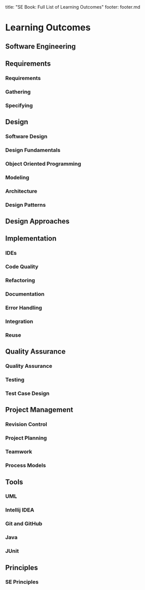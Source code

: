 <frontmatter>
title: "SE Book: Full List of Learning Outcomes"
footer: footer.md
</frontmatter>

<include src="navbar.md" boilerplate />

<link rel="stylesheet" href="{{baseUrl}}/css/textbook.css">

<div class="website-content">

# Learning Outcomes

## Software Engineering

<include src="../softwareEngineering/introduction/prosAndCons/unit-inParent-asOutcome.md" boilerplate/>

## Requirements

### Requirements

<include src="../requirements/introduction/unit-inParent-asOutcome.md" boilerplate />
<include src="../requirements/nonFunctionalRequirements/unit-inParent-asOutcome.md" boilerplate />
<include src="../requirements/prioritizing/unit-inParent-asOutcome.md" boilerplate />
<include src="../requirements/quality/unit-inParent-asOutcome.md" boilerplate />

### Gathering

<include src="../gatheringRequirements/brainstorming/unit-inParent-asOutcome.md" boilerplate />
<include src="../gatheringRequirements/userSurveys/unit-inParent-asOutcome.md" boilerplate />
<include src="../gatheringRequirements/observation/unit-inParent-asOutcome.md" boilerplate />
<include src="../gatheringRequirements/interviews/unit-inParent-asOutcome.md" boilerplate />
<include src="../gatheringRequirements/focusGroups/unit-inParent-asOutcome.md" boilerplate />
<include src="../gatheringRequirements/prototyping/unit-inParent-asOutcome.md" boilerplate />
<include src="../gatheringRequirements/productSurveys/unit-inParent-asOutcome.md" boilerplate />

### Specifying

<include src="../specifyingRequirements/prose/what/unit-inParent-asOutcome.md" boilerplate />
<include src="../specifyingRequirements/featureList/what/unit-inParent-asOutcome.md" boilerplate />
<include src="../specifyingRequirements/userStories/introduction/unit-inParent-asOutcome.md" boilerplate />
<include src="../specifyingRequirements/userStories/details/unit-inParent-asOutcome.md" boilerplate />
<include src="../specifyingRequirements/userStories/usage/unit-inParent-asOutcome.md" boilerplate />
<include src="../specifyingRequirements/useCases/introduction/unit-inParent-asOutcome.md" boilerplate />
<include src="../specifyingRequirements/useCases/identifying/unit-inParent-asOutcome.md" boilerplate />
<include src="../specifyingRequirements/useCases/details/unit-inParent-asOutcome.md" boilerplate />
<include src="../specifyingRequirements/useCases/usage/unit-inParent-asOutcome.md" boilerplate />
<include src="../specifyingRequirements/glossary/what/unit-inParent-asOutcome.md" boilerplate />
<include src="../specifyingRequirements/supplementaryRequirements/what/unit-inParent-asOutcome.md" boilerplate />

## Design

### Software Design

<include src="../design/introduction/what/unit-inParent-asOutcome.md" boilerplate />

### Design Fundamentals

<include src="../designFundamentals/abstraction/what/unit-inParent-asOutcome.md" boilerplate />
<include src="../designFundamentals/coupling/what/unit-inParent-asOutcome.md" boilerplate />
<include src="../designFundamentals/coupling/how/unit-inParent-asOutcome.md" boilerplate />
<include src="../designFundamentals/coupling/types/unit-inParent-asOutcome.md" boilerplate />
<include src="../designFundamentals/cohesion/how/unit-inParent-asOutcome.md" boilerplate />
<include src="../designFundamentals/cohesion/what/unit-inParent-asOutcome.md" boilerplate />

### Object Oriented Programming

<include src="../oop/introduction/what/unit-inParent-asOutcome.md" boilerplate />
<include src="../oop/objects/what/unit-inParent-asOutcome.md" boilerplate />
<include src="../oop/objects/abstraction/unit-inParent-asOutcome.md" boilerplate />
<include src="../oop/objects/encapsulation/unit-inParent-asOutcome.md" boilerplate />
<include src="../oop/classes/what/unit-inParent-asOutcome.md" boilerplate />
<include src="../oop/classes/classLevelMembers/unit-inParent-asOutcome.md" boilerplate />
<include src="../oop/classes/enumerations/unit-inParent-asOutcome.md" boilerplate />
<include src="../oop/associations/what/unit-inParent-asOutcome.md" boilerplate />
<include src="../oop/associations/navigability/unit-inParent-asOutcome.md" boilerplate />
<include src="../oop/associations/multiplicity/unit-inParent-asOutcome.md" boilerplate />
<include src="../oop/associations/dependencies/unit-inParent-asOutcome.md" boilerplate />
<include src="../oop/associations/composition/unit-inParent-asOutcome.md" boilerplate />
<include src="../oop/associations/aggregation/unit-inParent-asOutcome.md" boilerplate />
<include src="../oop/associations/associationClasses/unit-inParent-asOutcome.md" boilerplate />
<include src="../oop/inheritance/what/unit-inParent-asOutcome.md" boilerplate />
<include src="../oop/inheritance/overriding/unit-inParent-asOutcome.md" boilerplate />
<include src="../oop/inheritance/overloading/unit-inParent-asOutcome.md" boilerplate />
<include src="../oop/inheritance/interfaces/unit-inParent-asOutcome.md" boilerplate />
<include src="../oop/inheritance/abstractClasses/unit-inParent-asOutcome.md" boilerplate />
<include src="../oop/inheritance/dynamicAndStaticBinding/unit-inParent-asOutcome.md" boilerplate />
<include src="../oop/inheritance/substitutability/unit-inParent-asOutcome.md" boilerplate />
<include src="../oop/polymorphism/what/unit-inParent-asOutcome.md" boilerplate />
<include src="../oop/polymorphism/how/unit-inParent-asOutcome.md" boilerplate />
<include src="../oop/more/miscellaneous/unit-inParent-asOutcome.md" boilerplate />
<include src="../oop/more/review/unit-inParent-asOutcome.md" boilerplate />

### Modeling

<include src="../modeling/introduction/what/unit-inParent-asOutcome.md" boilerplate />
<include src="../modeling/introduction/how/unit-inParent-asOutcome.md" boilerplate />
<include src="../modeling/introduction/umlModels/unit-inParent-asOutcome.md" boilerplate />
<include src="../modeling/modelingStructures/classDiagramsBasic/unit-inParent-asOutcome.md" boilerplate />
<include src="../modeling/modelingStructures/classDiagramsIntermediate/unit-inParent-asOutcome.md" boilerplate />
<include src="../modeling/modelingStructures/classDiagramsAdvanced/unit-inParent-asOutcome.md" boilerplate />
<include src="../modeling/modelingStructures/objectDiagrams/unit-inParent-asOutcome.md" boilerplate />
<include src="../modeling/modelingStructures/objectOrientedDomainModels/unit-inParent-asOutcome.md" boilerplate />
<include src="../modeling/modelingStructures/deploymentDiagrams/unit-inParent-asOutcome.md" boilerplate />
<include src="../modeling/modelingStructures/componentDiagrams/unit-inParent-asOutcome.md" boilerplate />
<include src="../modeling/modelingStructures/packageDiagrams/unit-inParent-asOutcome.md" boilerplate />
<include src="../modeling/modelingStructures/compositeStructureDiagrams/unit-inParent-asOutcome.md" boilerplate />
<include src="../modeling/modelingBehaviors/activityDiagrams/unit-inParent-asOutcome.md" boilerplate />
<include src="../modeling/modelingBehaviors/sequenceDiagramsBasic/unit-inParent-asOutcome.md" boilerplate />
<include src="../modeling/modelingBehaviors/sequenceDiagramsIntermediate/unit-inParent-asOutcome.md" boilerplate />
<include src="../modeling/modelingBehaviors/sequenceDiagramsAdvanced/unit-inParent-asOutcome.md" boilerplate />
<include src="../modeling/modelingBehaviors/useCaseDiagrams/unit-inParent-asOutcome.md" boilerplate />
<include src="../modeling/modelingBehaviors/timingDiagrams/unit-inParent-asOutcome.md" boilerplate />
<include src="../modeling/modelingBehaviors/interactionOverviewDiagrams/unit-inParent-asOutcome.md" boilerplate />
<include src="../modeling/modelingBehaviors/communicationDiagrams/unit-inParent-asOutcome.md" boilerplate />
<include src="../modeling/modelingBehaviors/stateMachineDiagrams/unit-inParent-asOutcome.md" boilerplate />
<include src="../modeling/modelingASolution/introduction/unit-inParent-asOutcome.md" boilerplate />
<include src="../modeling/modelingASolution/basic/unit-inParent-asOutcome.md" boilerplate />
<include src="../modeling/modelingASolution/intermediate/unit-inParent-asOutcome.md" boilerplate />

### Architecture

<include src="../architecture/introduction/what/unit-inParent-asOutcome.md" boilerplate />
<include src="../architecture/architectureDiagrams/reading/unit-inParent-asOutcome.md" boilerplate />
<include src="../architecture/architectureDiagrams/drawing/unit-inParent-asOutcome.md" boilerplate />
<include src="../architecture/architecturalStyles/introduction/what/unit-inParent-asOutcome.md" boilerplate />
<include src="../architecture/architecturalStyles/nTier/what/unit-inParent-asOutcome.md" boilerplate />
<include src="../architecture/architecturalStyles/clientServer/what/unit-inParent-asOutcome.md" boilerplate />
<include src="../architecture/architecturalStyles/transactionProcessing/what/unit-inParent-asOutcome.md" boilerplate />
<include src="../architecture/architecturalStyles/serviceOriented/what/unit-inParent-asOutcome.md" boilerplate />
<include src="../architecture/architecturalStyles/eventDriven/what/unit-inParent-asOutcome.md" boilerplate />
<include src="../architecture/architecturalStyles/more/moreStyles/unit-inParent-asOutcome.md" boilerplate />
<include src="../architecture/architecturalStyles/more/usingStyles/unit-inParent-asOutcome.md" boilerplate />

### Design Patterns

<include src="../designPatterns/introduction/what/unit-inParent-asOutcome.md" boilerplate />
<include src="../designPatterns/introduction/format/unit-inParent-asOutcome.md" boilerplate />
<include src="../designPatterns/singleton/what/unit-inParent-asOutcome.md" boilerplate />
<include src="../designPatterns/singleton/implementation/unit-inParent-asOutcome.md" boilerplate />
<include src="../designPatterns/singleton/evaluation/unit-inParent-asOutcome.md" boilerplate />
<include src="../designPatterns/abstractionOccurrence/what/unit-inParent-asOutcome.md" boilerplate />
<include src="../designPatterns/facade/what/unit-inParent-asOutcome.md" boilerplate />
<include src="../designPatterns/command/what/unit-inParent-asOutcome.md" boilerplate />
<include src="../designPatterns/modelViewController/what/unit-inParent-asOutcome.md" boilerplate />
<include src="../designPatterns/observer/what/unit-inParent-asOutcome.md" boilerplate />
<include src="../designPatterns/more/combiningDesignPatterns/unit-inParent-asOutcome.md" boilerplate />
<include src="../designPatterns/more/otherDesignPatterns/unit-inParent-asOutcome.md" boilerplate />
<include src="../designPatterns/more/usingDesignPatterns/unit-inParent-asOutcome.md" boilerplate />
<include src="../designPatterns/more/otherTypesOfPatterns/unit-inParent-asOutcome.md" boilerplate />
<include src="../designPatterns/more/vsPrinciples/unit-inParent-asOutcome.md" boilerplate />

## Design Approaches

<include src="../designApproaches/multilevelDesign/what/unit-inParent-asOutcome.md" boilerplate />
<include src="../designApproaches/topDownBottomUp/what/unit-inParent-asOutcome.md" boilerplate />
<include src="../designApproaches/agileDesign/what/unit-inParent-asOutcome.md" boilerplate />

## Implementation

### IDEs

<include src="../ides/introduction/what/unit-inParent-asOutcome.md" boilerplate />
<include src="../ides/debugging/what/unit-inParent-asOutcome.md" boilerplate />

### Code Quality

<include src="../codeQuality/introduction/basic/unit-inParent-asOutcome.md" boilerplate />
<include src="../codeQuality/maximiseReadability/introduction/unit-inParent-asOutcome.md" boilerplate />
<include src="../codeQuality/maximiseReadability/basic/unit-inParent-asOutcome.md" boilerplate />
<include src="../codeQuality/maximiseReadability/intermediate/unit-inParent-asOutcome.md" boilerplate />
<include src="../codeQuality/maximiseReadability/advanced/unit-inParent-asOutcome.md" boilerplate />
<include src="../codeQuality/followStandard/introduction/unit-inParent-asOutcome.md" boilerplate />
<include src="../codeQuality/followStandard/basic/unit-inParent-asOutcome.md" boilerplate />
<include src="../codeQuality/followStandard/intermediate/unit-inParent-asOutcome.md" boilerplate />
<include src="../codeQuality/nameWell/introduction/unit-inParent-asOutcome.md" boilerplate />
<include src="../codeQuality/nameWell/basic/unit-inParent-asOutcome.md" boilerplate />
<include src="../codeQuality/nameWell/intermediate/unit-inParent-asOutcome.md" boilerplate />
<include src="../codeQuality/avoidShortcuts/introduction/unit-inParent-asOutcome.md" boilerplate />
<include src="../codeQuality/avoidShortcuts/basic/unit-inParent-asOutcome.md" boilerplate />
<include src="../codeQuality/avoidShortcuts/intermediate/unit-inParent-asOutcome.md" boilerplate />
<include src="../codeQuality/commentMinimally/introduction/unit-inParent-asOutcome.md" boilerplate />
<include src="../codeQuality/commentMinimally/basic/unit-inParent-asOutcome.md" boilerplate />
<include src="../codeQuality/commentMinimally/intermediate/unit-inParent-asOutcome.md" boilerplate />

### Refactoring

<include src="../refactoring/what/unit-inParent-asOutcome.md" boilerplate />
<include src="../refactoring/how/unit-inParent-asOutcome.md" boilerplate />
<include src="../refactoring/when/unit-inParent-asOutcome.md" boilerplate />

### Documentation

<include src="../documentation/introduction/what/unit-inParent-asOutcome.md" boilerplate />
<include src="../documentation/guidelines/goTopDown/what/unit-inParent-asOutcome.md" boilerplate />
<include src="../documentation/guidelines/goTopDown/why/unit-inParent-asOutcome.md" boilerplate />
<include src="../documentation/guidelines/goTopDown/how/unit-inParent-asOutcome.md" boilerplate />
<include src="../documentation/guidelines/aimForComprehensibility/what/unit-inParent-asOutcome.md" boilerplate />
<include src="../documentation/guidelines/aimForComprehensibility/how/unit-inParent-asOutcome.md" boilerplate />
<include src="../documentation/guidelines/documentMinimally/how/unit-inParent-asOutcome.md" boilerplate />
<include src="../documentation/guidelines/documentMinimally/what/unit-inParent-asOutcome.md" boilerplate />
<include src="../documentation/tools/javaDoc/how/unit-inParent-asOutcome.md" boilerplate />
<include src="../documentation/tools/javaDoc/what/unit-inParent-asOutcome.md" boilerplate />
<include src="../documentation/tools/markdown/what/unit-inParent-asOutcome.md" boilerplate />
<include src="../documentation/tools/markdown/how/unit-inParent-asOutcome.md" boilerplate />
<include src="../documentation/tools/asciiDoc/what/unit-inParent-asOutcome.md" boilerplate />

### Error Handling

<include src="../errorHandling/introduction/what/unit-inParent-asOutcome.md" boilerplate />
<include src="../errorHandling/exceptions/what/unit-inParent-asOutcome.md" boilerplate />
<include src="../errorHandling/exceptions/how/unit-inParent-asOutcome.md" boilerplate />
<include src="../errorHandling/exceptions/when/unit-inParent-asOutcome.md" boilerplate />
<include src="../errorHandling/assertions/what/unit-inParent-asOutcome.md" boilerplate />
<include src="../errorHandling/assertions/how/unit-inParent-asOutcome.md" boilerplate />
<include src="../errorHandling/assertions/when/unit-inParent-asOutcome.md" boilerplate />
<include src="../errorHandling/logging/what/unit-inParent-asOutcome.md" boilerplate />
<include src="../errorHandling/logging/how/unit-inParent-asOutcome.md" boilerplate />
<include src="../errorHandling/defensiveProgramming/what/unit-inParent-asOutcome.md" boilerplate />
<include src="../errorHandling/defensiveProgramming/compulsoryAssociations/unit-inParent-asOutcome.md" boilerplate />
<include src="../errorHandling/defensiveProgramming/1to1Associations/unit-inParent-asOutcome.md" boilerplate />
<include src="../errorHandling/defensiveProgramming/referentialIntegrity/unit-inParent-asOutcome.md" boilerplate />
<include src="../errorHandling/defensiveProgramming/when/unit-inParent-asOutcome.md" boilerplate />
<include src="../errorHandling/designByContract/what/unit-inParent-asOutcome.md" boilerplate />

### Integration

<include src="../integration/introduction/what/unit-inParent-asOutcome.md" boilerplate />
<include src="../integration/approaches/lateVsEarly/unit-inParent-asOutcome.md" boilerplate />
<include src="../integration/approaches/bigBangVsIncremental/unit-inParent-asOutcome.md" boilerplate />
<include src="../integration/approaches/topDownVsBottomUp/unit-inParent-asOutcome.md" boilerplate />
<include src="../integration/buildAutomation/what/unit-inParent-asOutcome.md" boilerplate />
<include src="../integration/buildAutomation/continuousIntegrationDeployment/unit-inParent-asOutcome.md" boilerplate />
<include src="../integration/more/review/unit-inParent-asOutcome.md" boilerplate />

### Reuse

<include src="../reuse/introduction/what/unit-inParent-asOutcome.md" boilerplate />
<include src="../reuse/introduction/when/unit-inParent-asOutcome.md" boilerplate />
<include src="../reuse/apis/what/unit-inParent-asOutcome.md" boilerplate />
<include src="../reuse/apis/designingAPIs/unit-inParent-asOutcome.md" boilerplate />
<include src="../reuse/libraries/what/unit-inParent-asOutcome.md" boilerplate />
<include src="../reuse/libraries/how/unit-inParent-asOutcome.md" boilerplate />
<include src="../reuse/frameworks/what/unit-inParent-asOutcome.md" boilerplate />
<include src="../reuse/frameworks/frameworksVsLibraries/unit-inParent-asOutcome.md" boilerplate />
<include src="../reuse/platforms/what/unit-inParent-asOutcome.md" boilerplate />
<include src="../reuse/cloudComputing/what/unit-inParent-asOutcome.md" boilerplate />
<include src="../reuse/cloudComputing/services/unit-inParent-asOutcome.md" boilerplate />

## Quality Assurance

### Quality Assurance

<include src="../qualityAssurance/introduction/what/unit-inParent-asOutcome.md" boilerplate />
<include src="../qualityAssurance/introduction/validationVsVerification/unit-inParent-asOutcome.md" boilerplate />
<include src="../qualityAssurance/codeReviews/what/unit-inParent-asOutcome.md" boilerplate />
<include src="../qualityAssurance/staticAnalysis/what/unit-inParent-asOutcome.md" boilerplate />
<include src="../qualityAssurance/formalVerification/what/unit-inParent-asOutcome.md" boilerplate />

### Testing

<include src="../testing/introduction/what/unit-inParent-asOutcome.md" boilerplate />
<include src="../testing/introduction/testability/unit-inParent-asOutcome.md" boilerplate />
<include src="../testing/testingTypes/unitTesting/what/unit-inParent-asOutcome.md" boilerplate />
<include src="../testing/testingTypes/unitTesting/stubs/unit-inParent-asOutcome.md" boilerplate />
<include src="../testing/testingTypes/integrationTesting/what/unit-inParent-asOutcome.md" boilerplate />
<include src="../testing/testingTypes/systemTesting/what/unit-inParent-asOutcome.md" boilerplate />
<include src="../testing/testingTypes/alphaBetaTesting/what/unit-inParent-asOutcome.md" boilerplate />
<include src="../testing/testingTypes/dogfooding/what/unit-inParent-asOutcome.md" boilerplate />
<include src="../testing/testingTypes/developerTesting/what/unit-inParent-asOutcome.md" boilerplate />
<include src="../testing/testingTypes/developerTesting/why/unit-inParent-asOutcome.md" boilerplate />
<include src="../testing/testingTypes/exploratoryVsScriptedTesting/what/unit-inParent-asOutcome.md" boilerplate />
<include src="../testing/testingTypes/exploratoryVsScriptedTesting/when/unit-inParent-asOutcome.md" boilerplate />
<include src="../testing/testingTypes/acceptanceTesting/what/unit-inParent-asOutcome.md" boilerplate />
<include src="../testing/testingTypes/acceptanceTesting/acceptanceVsSystemTesting/unit-inParent-asOutcome.md" boilerplate />
<include src="../testing/testingTypes/regressionTesting/what/unit-inParent-asOutcome.md" boilerplate />
<include src="../testing/testAutomation/what/unit-inParent-asOutcome.md" boilerplate />
<include src="../testing/testAutomation/testingTextUis/unit-inParent-asOutcome.md" boilerplate />
<include src="../testing/testAutomation/usingTestDrivers/unit-inParent-asOutcome.md" boilerplate />
<include src="../testing/testAutomation/tools/unit-inParent-asOutcome.md" boilerplate />
<include src="../testing/testAutomation/testingGuis/unit-inParent-asOutcome.md" boilerplate />
<include src="../testing/testCoverage/what/unit-inParent-asOutcome.md" boilerplate />
<include src="../testing/testCoverage/how/unit-inParent-asOutcome.md" boilerplate />
<include src="../testing/dependencyInjection/what/unit-inParent-asOutcome.md" boilerplate />
<include src="../testing/dependencyInjection/how/unit-inParent-asOutcome.md" boilerplate />
<include src="../testing/tdd/what/unit-inParent-asOutcome.md" boilerplate />
<include src="../testing/tdd/how/unit-inParent-asOutcome.md" boilerplate />

### Test Case Design

<include src="../testCaseDesign/introduction/what/unit-inParent-asOutcome.md" boilerplate />
<include src="../testCaseDesign/introduction/positiveVsNegative/unit-inParent-asOutcome.md" boilerplate />
<include src="../testCaseDesign/introduction/blackVsGlass/unit-inParent-asOutcome.md" boilerplate />
<include src="../testCaseDesign/equivalencePartitions/what/unit-inParent-asOutcome.md" boilerplate />
<include src="../testCaseDesign/equivalencePartitions/basic/unit-inParent-asOutcome.md" boilerplate />
<include src="../testCaseDesign/equivalencePartitions/intermediate/unit-inParent-asOutcome.md" boilerplate />
<include src="../testCaseDesign/boundaryValueAnalysis/what/unit-inParent-asOutcome.md" boilerplate />
<include src="../testCaseDesign/boundaryValueAnalysis/how/unit-inParent-asOutcome.md" boilerplate />
<include src="../testCaseDesign/combiningTestInputs/why/unit-inParent-asOutcome.md" boilerplate />
<include src="../testCaseDesign/combiningTestInputs/combinationStrategies/unit-inParent-asOutcome.md" boilerplate />
<include src="../testCaseDesign/combiningTestInputs/heuristicValid/unit-inParent-asOutcome.md" boilerplate />
<include src="../testCaseDesign/combiningTestInputs/heuristicInvalid/unit-inParent-asOutcome.md" boilerplate />
<include src="../testCaseDesign/combiningTestInputs/mix/unit-inParent-asOutcome.md" boilerplate />
<include src="../testCaseDesign/more/testingUseCases/unit-inParent-asOutcome.md" boilerplate />
<include src="../testCaseDesign/summary/recap/unit-inParent-asOutcome.md" boilerplate />
<include src="../testCaseDesign/summary/exercises/unit-inParent-asOutcome.md" boilerplate />

## Project Management

### Revision Control

<include src="../revisionControl/what/unit-inParent-asOutcome.md" boilerplate />
<include src="../revisionControl/repositories/unit-inParent-asOutcome.md" boilerplate />
<include src="../revisionControl/savingHistory/unit-inParent-asOutcome.md" boilerplate />
<include src="../revisionControl/usingHistory/unit-inParent-asOutcome.md" boilerplate />
<include src="../revisionControl/remoteRepositories/unit-inParent-asOutcome.md" boilerplate />
<include src="../revisionControl/branching/unit-inParent-asOutcome.md" boilerplate />
<include src="../revisionControl/drcsVsCrcs/unit-inParent-asOutcome.md" boilerplate />
<include src="../revisionControl/forkingWorkflow/unit-inParent-asOutcome.md" boilerplate />
<include src="../revisionControl/featureBranchFlow/unit-inParent-asOutcome.md" boilerplate />
<include src="../revisionControl/centralizedFlow/unit-inParent-asOutcome.md" boilerplate />

### Project Planning

<include src="../projectPlanning/workBreakdownStructure/unit-inParent-asOutcome.md" boilerplate />
<include src="../projectPlanning/milestones/unit-inParent-asOutcome.md" boilerplate />
<include src="../projectPlanning/buffers/unit-inParent-asOutcome.md" boilerplate />
<include src="../projectPlanning/issueTrackers/unit-inParent-asOutcome.md" boilerplate />
<include src="../projectPlanning/ganttCharts/unit-inParent-asOutcome.md" boilerplate />
<include src="../projectPlanning/pertCharts/unit-inParent-asOutcome.md" boilerplate />

### Teamwork

<include src="../teamwork/teamStructures/unit-inParent-asOutcome.md" boilerplate />

### Process Models

<include src="../processModels/introduction/what/unit-inParent-asOutcome.md" boilerplate />
<include src="../processModels/introduction/sequentialModels/unit-inParent-asOutcome.md" boilerplate />
<include src="../processModels/introduction/iterativeModels/unit-inParent-asOutcome.md" boilerplate />
<include src="../processModels/introduction/agileModels/unit-inParent-asOutcome.md" boilerplate />
<include src="../processModels/exampleProcessModels/xp/unit-inParent-asOutcome.md" boilerplate />
<include src="../processModels/exampleProcessModels/scrum/unit-inParent-asOutcome.md" boilerplate />
<include src="../processModels/exampleProcessModels/unifiedProcess/unit-inParent-asOutcome.md" boilerplate />
<include src="../processModels/more/cmmi/unit-inParent-asOutcome.md" boilerplate />
<include src="../processModels/summary/recap/unit-inParent-asOutcome.md" boilerplate />

## Tools

### UML

<include src="../uml/classDiagrams/introduction/what/unit-inParent-asOutcome.md" boilerplate />
<include src="../uml/classDiagrams/classes/what/unit-inParent-asOutcome.md" boilerplate />
<include src="../uml/classDiagrams/associations/what/unit-inParent-asOutcome.md" boilerplate />
<include src="../uml/classDiagrams/associations/navigability/unit-inParent-asOutcome.md" boilerplate />
<include src="../uml/classDiagrams/associations/roles/unit-inParent-asOutcome.md" boilerplate />
<include src="../uml/classDiagrams/associations/labels/unit-inParent-asOutcome.md" boilerplate />
<include src="../uml/classDiagrams/associations/multiplicity/unit-inParent-asOutcome.md" boilerplate />
<include src="../uml/classDiagrams/dependencies/what/unit-inParent-asOutcome.md" boilerplate />
<include src="../uml/classDiagrams/associationsAsAttributes/what/unit-inParent-asOutcome.md" boilerplate />
<include src="../uml/classDiagrams/enumerations/what/unit-inParent-asOutcome.md" boilerplate />
<include src="../uml/classDiagrams/classLevelMembers/what/unit-inParent-asOutcome.md" boilerplate />
<include src="../uml/classDiagrams/associationClasses/what/unit-inParent-asOutcome.md" boilerplate />
<include src="../uml/classDiagrams/composition/what/unit-inParent-asOutcome.md" boilerplate />
<include src="../uml/classDiagrams/aggregation/what/unit-inParent-asOutcome.md" boilerplate />
<include src="../uml/classDiagrams/classInheritance/what/unit-inParent-asOutcome.md" boilerplate />
<include src="../uml/classDiagrams/abstractClasses/what/unit-inParent-asOutcome.md" boilerplate />
<include src="../uml/classDiagrams/interfaces/what/unit-inParent-asOutcome.md" boilerplate />
<include src="../uml/objectDiagrams/introduction/unit-inParent-asOutcome.md" boilerplate />
<include src="../uml/objectDiagrams/objects/unit-inParent-asOutcome.md" boilerplate />
<include src="../uml/objectDiagrams/associations/unit-inParent-asOutcome.md" boilerplate />
<include src="../uml/sequenceDiagrams/introduction/unit-inParent-asOutcome.md" boilerplate />
<include src="../uml/sequenceDiagrams/basic/unit-inParent-asOutcome.md" boilerplate />
<include src="../uml/sequenceDiagrams/objectCreation/unit-inParent-asOutcome.md" boilerplate />
<include src="../uml/sequenceDiagrams/objectDeletion/unit-inParent-asOutcome.md" boilerplate />
<include src="../uml/sequenceDiagrams/loops/unit-inParent-asOutcome.md" boilerplate />
<include src="../uml/sequenceDiagrams/selfInvocation/unit-inParent-asOutcome.md" boilerplate />
<include src="../uml/sequenceDiagrams/alternativePaths/unit-inParent-asOutcome.md" boilerplate />
<include src="../uml/sequenceDiagrams/optionalPaths/unit-inParent-asOutcome.md" boilerplate />
<include src="../uml/sequenceDiagrams/parallelPaths/unit-inParent-asOutcome.md" boilerplate />
<include src="../uml/sequenceDiagrams/referenceFrames/unit-inParent-asOutcome.md" boilerplate />
<include src="../uml/sequenceDiagrams/minimalNotation/unit-inParent-asOutcome.md" boilerplate />
<include src="../uml/activityDiagrams/introduction/what/unit-inParent-asOutcome.md" boilerplate />
<include src="../uml/activityDiagrams/basicNotations/linearPaths/unit-inParent-asOutcome.md" boilerplate />
<include src="../uml/activityDiagrams/basicNotations/alternatePaths/unit-inParent-asOutcome.md" boilerplate />
<include src="../uml/activityDiagrams/basicNotations/parallelPaths/unit-inParent-asOutcome.md" boilerplate />
<include src="../uml/activityDiagrams/basicNotations/rakes/unit-inParent-asOutcome.md" boilerplate />
<include src="../uml/activityDiagrams/basicNotations/swimlanes/unit-inParent-asOutcome.md" boilerplate />
<include src="../uml/notes/notes/unit-inParent-asOutcome.md" boilerplate />
<include src="../uml/notes/constraints/unit-inParent-asOutcome.md" boilerplate />
<include src="../uml/miscellaneous/objectVsClassDiagrams/unit-inParent-asOutcome.md" boilerplate />

### Intellij IDEA

<include src="../intellij/projectSetup/unit-inParent-asOutcome.md" boilerplate />
<include src="../intellij/codeNavigation/unit-inParent-asOutcome.md" boilerplate />
<include src="../intellij/productivityShortcuts/unit-inParent-asOutcome.md" boilerplate />
<include src="../intellij/debuggingBasic/unit-inParent-asOutcome.md" boilerplate />
<include src="../intellij/refactoring/unit-inParent-asOutcome.md" boilerplate />

### Git and GitHub

<include src="../gitAndGithub/init/unit-inParent-asOutcome.md" boilerplate />
<include src="../gitAndGithub/commit/unit-inParent-asOutcome.md" boilerplate />
<include src="../gitAndGithub/ignore/unit-inParent-asOutcome.md" boilerplate />
<include src="../gitAndGithub/tag/unit-inParent-asOutcome.md" boilerplate />
<include src="../gitAndGithub/checkout/unit-inParent-asOutcome.md" boilerplate />
<include src="../gitAndGithub/stash/unit-inParent-asOutcome.md" boilerplate />
<include src="../gitAndGithub/clone/unit-inParent-asOutcome.md" boilerplate />
<include src="../gitAndGithub/pull/unit-inParent-asOutcome.md" boilerplate />
<include src="../gitAndGithub/push/unit-inParent-asOutcome.md" boilerplate />
<include src="../gitAndGithub/branch/unit-inParent-asOutcome.md" boilerplate />
<include src="../gitAndGithub/mergeConflicts/unit-inParent-asOutcome.md" boilerplate />
<include src="../gitAndGithub/createPRs/unit-inParent-asOutcome.md" boilerplate />
<include src="../gitAndGithub/managePRs/unit-inParent-asOutcome.md" boilerplate />
<include src="../gitAndGithub/forkingWorkflow/unit-inParent-asOutcome.md" boilerplate />

### Java

<include src="../javaTools/collections/unit-inParent-asOutcome.md" boilerplate />
<include src="../javaTools/enums/unit-inParent-asOutcome.md" boilerplate />
<include src="../javaTools/varargs/unit-inParent-asOutcome.md" boilerplate />
<include src="../javaTools/javaFXBasic/unit-inParent-asOutcome.md" boilerplate />
<include src="../javaTools/streamsBasic/unit-inParent-asOutcome.md" boilerplate />

### JUnit

<include src="../junit/basic/unit-inParent-asOutcome.md" boilerplate />
<include src="../junit/intermediate/unit-inParent-asOutcome.md" boilerplate />

## Principles

### SE Principles

<include src="../principles/singleResponsibilityPrinciple/unit-inParent-asOutcome.md" boilerplate />
<include src="../principles/interfaceSegregationPrinciple/unit-inParent-asOutcome.md" boilerplate />
<include src="../principles/liskovSubstitutionPrinciple/unit-inParent-asOutcome.md" boilerplate />
<include src="../principles/dependencyInversionPrinciple/unit-inParent-asOutcome.md" boilerplate />
<include src="../principles/openClosedPrinciple/unit-inParent-asOutcome.md" boilerplate />
<include src="../principles/solidPrinciples/unit-inParent-asOutcome.md" boilerplate />
<include src="../principles/separationOfConcernsPrinciple/unit-inParent-asOutcome.md" boilerplate />
<include src="../principles/lawOfDemeter/unit-inParent-asOutcome.md" boilerplate />
<include src="../principles/brooksLaw/unit-inParent-asOutcome.md" boilerplate />
<include src="../principles/yagniPrinciple/unit-inParent-asOutcome.md" boilerplate />
<include src="../principles/dryPrinciple/unit-inParent-asOutcome.md" boilerplate />
<include src="../principles/review/unit-inParent-asOutcome.md" boilerplate />
